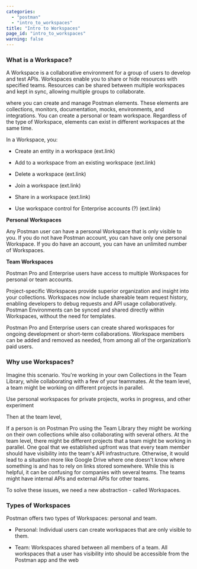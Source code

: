 ```yaml
---
categories:
  - "postman"
  - "intro_to_workspaces"
title: "Intro to Workspaces"
page_id: "intro_to_workspaces"
warning: false
---
```


### What is a Workspace?

A Workspace is a collaborative environment for a group of users to develop and test APIs. Workspaces enable you to share or hide resources with specified teams. Resources can be shared between multiple workspaces and kept in sync, allowing multiple groups to collaborate.




where you can create and manage Postman elements. These elements are collections, monitors, documentation, mocks, environments, and integrations. You can create a personal or team workspace. Regardless of the type of Workspace, elements can exist in different workspaces at the same time. 

In a Workspace, you:

* Create an entity in a workspace (ext.link)

* Add to a workspace from an existing workspace (ext.link)

* Delete a workspace (ext.link)

* Join a workspace (ext.link)

* Share in a workspace (ext.link)

* Use workspace control for Enterprise accounts (?) (ext.link)



**Personal Workspaces**

Any Postman user can have a personal Workspace that is only visible to you. If you do not have Postman account, you can have only one personal Workspace. If you do have an account, you can have an unlimited number of Workspaces.





**Team Workspaces**

Postman Pro and Enterprise users have access to multiple Workspaces for personal or team accounts.

Project-specific Workspaces provide superior organization and insight into your collections.
Workspaces now include shareable team request history, enabling developers to debug requests and API usage collaboratively.
Postman Environments can be synced and shared directly within Workspaces, without the need for templates.

Postman Pro and Enterprise users can create shared workspaces for ongoing development or short-term collaborations. Workspace members can be added and removed as needed, from among all of the organization’s paid users.




### Why use Workspaces?

Imagine this scenario. You're working in your own Collections in the Team Library, while collaborating with a few of your teammates. At the team level, a team might be working on different projects in parallel. 

Use personal workspaces for private projects, works in progress, and other experiment

Then at the team level, 

If a person is on Postman Pro using the Team Library they might be working on their own collections while also collaborating with several others. At the team level, there might be different projects that a team might be working in parallel. One goal that we established upfront was that every team member should have visibility into the team's API infrastructure. Otherwise, it would lead to a situation more like Google Drive where one doesn't know where something is and has to rely on links stored somewhere. While this is helpful, it can be confusing for companies with several teams. The teams might have internal APIs and external APIs for other teams.


To solve these issues, we need a new abstraction - called Workspaces.
 
### Types of Workspaces

Postman offers two types of Workspaces: personal and team. 

* Personal: Individual users can create workspaces that are only visible to them.

* Team: Workspaces shared between all members of a team. All workspaces that a user has visibility into should be accessible from the Postman app and the web
